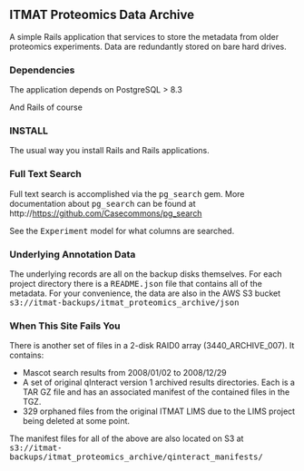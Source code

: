 ## ITMAT Proteomics Data Archive

A simple Rails application that services to store the metadata from older proteomics experiments. Data are redundantly stored on bare hard drives.

### Dependencies

The application depends on PostgreSQL > 8.3

And Rails of course

### INSTALL

The usual way you install Rails and Rails applications.

### Full Text Search

Full text search is accomplished via the <tt>pg_search</tt> gem. More documentation about <tt>pg_search</tt> can be found at http://https://github.com/Casecommons/pg_search

See the <tt>Experiment</tt> model for what columns are searched.

### Underlying Annotation Data

The underlying records are all on the backup disks themselves. For each project directory there is a <tt>README.json</tt> file that contains all of the metadata. For your convenience, the data are also in the AWS S3 bucket <tt>s3://itmat-backups/itmat_proteomics_archive/json</tt>


### When This Site Fails You

There is another set of files in a 2-disk RAID0 array (3440_ARCHIVE_007). It contains:

* Mascot search results from 2008/01/02 to  2008/12/29
* A set of original qInteract version 1 archived results directories. Each is a TAR GZ file and has an associated manifest of the contained files in the TGZ.
* 329 orphaned files from the original ITMAT LIMS due to the LIMS project being deleted at some point. 

The manifest files for all of the above are also located on S3 at <tt>s3://itmat-backups/itmat_proteomics_archive/qinteract_manifests/</tt>

